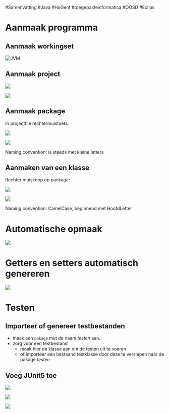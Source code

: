 #Samenvatting #Java #HoGent #toegepasteinformatica #OOSD #Eclips
# Aanmaak programma

## Aanmaak workingset

![JVM](../attachments/20240930091944.png)


## Aanmaak project

![](../attachments/20240930072715.png)

![](../attachments/20240930072810.png)
## Aanmaak package

In projectfile rechtermuistoets:


![](../attachments/20240930072910.png)


![](../attachments/20240930073002.png)


Naming convention: is steeds met kleine letters
## Aanmaken van een klasse

Rechter muisknop op package:


![](../attachments/20240930073111.png)


![](../attachments/20240930073241.png)



Naming convention: CamelCase, beginnend met HoofdLetter
# Automatische opmaak

![](../attachments/voorOOSDautomatischeopmaak.png)




# Getters en setters automatisch genereren

![](20241017143701.png)

# Testen
## Importeer of genereer testbestanden

- maak een `pakage` met de naam *testen* aan.
- zorg voor een testbestand
	- maak hier de klasse aan om de testen uit te voeren
	- of importeer een bestaand testklasse door deze te verslepen naar de pakage *testen*

## Voeg JUnit5 toe

![](20241017143538.png)

![](20241017143549.png)

![](20241017161419.png)